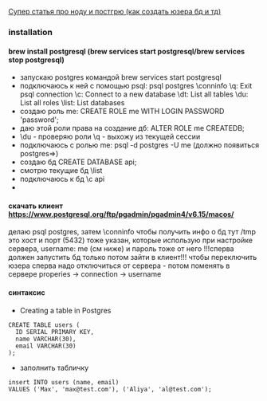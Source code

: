 [Супер статья про ноду и постгрю (как создать юзера бд и тд)](https://blog.logrocket.com/crud-rest-api-node-js-express-postgresql/)

### installation
#### brew install postgresql (brew services start postgresql/brew services stop postgresql)

- запускаю postgres командой
  brew services start postgresql
- подключаюсь к ней с помощью psql: 
  psql postgres
  \conninfo
  \q: Exit psql connection
  \c: Connect to a new database
  \dt: List all tables
  \du: List all roles
  \list: List databases
- создаю роль me: CREATE ROLE me WITH LOGIN PASSWORD 'password';
- даю этой роли права на создание дб: ALTER ROLE me CREATEDB;
- \du - проверяю роли \q - выхожу из текущей сессии
- подключаюсь с ролью me: psql -d postgres -U me (должно появиться postgres=>)
- создаю бд CREATE DATABASE api;
- смотрю текущие бд \list
- подключаюсь к бд \c api
- 
#### скачать клиент https://www.postgresql.org/ftp/pgadmin/pgadmin4/v6.15/macos/
делаю psql postgres, затем \conninfo
чтобы получить инфо о бд тут /tmp это хост и порт (5432) тоже указан, которые использую при настройке сервера, username: me (см ниже) и пароль тоже от него
!!!сперва должен запустить бд только потом зайти в клиент!!!
чтобы переключить юзера сперва надо отключиться от сервера - потом поменять в сервере properies -> connection -> username
#### синтаксис

- Creating a table in Postgres
```
CREATE TABLE users (
  ID SERIAL PRIMARY KEY,
  name VARCHAR(30),
  email VARCHAR(30)
);
```

- заполнить табличку
```
insert INTO users (name, email)
VALUES ('Max', 'max@test.com'), ('Aliya', 'al@test.com');
```
